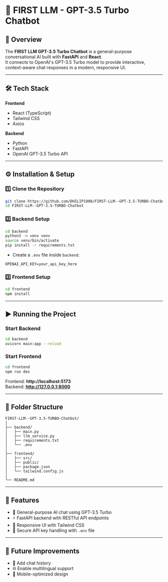 # 💬 FIRST LLM - GPT-3.5 Turbo Chatbot

## 📌 Overview
The **FIRST LLM GPT-3.5 Turbo Chatbot** is a general-purpose conversational AI built with **FastAPI** and **React**.  
It connects to OpenAI's GPT-3.5 Turbo model to provide interactive, context-aware chat responses in a modern, responsive UI.

---

## 🛠 Tech Stack

**Frontend**  
- React (TypeScript)  
- Tailwind CSS  
- Axios  

**Backend**  
- Python  
- FastAPI  
- OpenAI GPT-3.5 Turbo API  

---

## ⚙️ Installation & Setup

### 1️⃣ Clone the Repository
```bash
git clone https://github.com/DHILIP1808/FIRST-LLM--GPT-3.5-TURBO-Chatbot.git
cd FIRST-LLM--GPT-3.5-TURBO-Chatbot
```

### 2️⃣ Backend Setup
```bash
cd backend
python3 -m venv venv
source venv/bin/activate
pip install -r requirements.txt
```
- Create a `.env` file inside `backend`:
```env
OPENAI_API_KEY=your_api_key_here
```

### 3️⃣ Frontend Setup
```bash
cd frontend
npm install
```

---

## ▶️ Running the Project

### Start Backend
```bash
cd backend
uvicorn main:app --reload
```

### Start Frontend
```bash
cd frontend
npm run dev
```

Frontend: **http://localhost:5173**  
Backend: **http://127.0.0.1:8000**

---

## 📂 Folder Structure
```
FIRST-LLM--GPT-3.5-TURBO-Chatbot/
│
├── backend/
│   ├── main.py
│   ├── llm_service.py
│   ├── requirements.txt
│   └── .env
│
├── frontend/
│   ├── src/
│   ├── public/
│   ├── package.json
│   └── tailwind.config.js
│
└── README.md
```

---

## 🌟 Features
- 🧠 General-purpose AI chat using GPT-3.5 Turbo  
- ⚡ FastAPI backend with RESTful API endpoints  
- 🎨 Responsive UI with Tailwind CSS  
- 🔑 Secure API key handling with `.env` file  

---

## 🚀 Future Improvements
- 💾 Add chat history  
- 🌐 Enable multilingual support  
- 📱 Mobile-optimized design  
